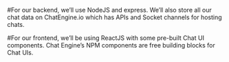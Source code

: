 #For our backend, we’ll use NodeJS and express. We’ll also store all our chat data on ChatEngine.io which has APIs and Socket channels for hosting chats.

#For our frontend, we’ll be using ReactJS with some pre-built Chat UI components. Chat Engine’s NPM components are free building blocks for Chat UIs.
